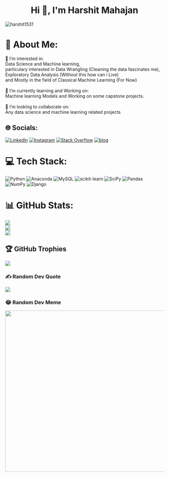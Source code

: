 <h1 align="center">Hi 👋, I'm Harshit Mahajan</h1>
<p align="left"> <img src="https://komarev.com/ghpvc/?username=harshit1531&label=Profile%20views&color=0e75b6&style=flat" alt="harshit1531" /> </p>

# 💫 About Me:
👀 I’m interested in:<br> Data Science and Machine learning, <br> particulary interested in Data Wrangling (Cleaning the data fascinates me), <br> Exploratory Data Analysis (Without this how can i Live)<br> and Mostly in the field of Classical Machine Learning (For Now)<br><br>🌱 I’m currently learning and Working on:<br> Machine learning Models and Working on some capstone projects.<br><br>💞️ I’m looking to collaborate on:<br> Any data science and machine learning related projects

## 🌐 Socials:
[![LinkedIn](https://img.shields.io/badge/LinkedIn-%230077B5.svg?logo=linkedin&logoColor=white)](https://linkedin.com/in/harshit1531) [![Instagram](https://img.shields.io/badge/Instagram-%23E4405F.svg?logo=Instagram&logoColor=white)](https://instagram.com/harshit_1531) [![Stack Overflow](https://img.shields.io/badge/-Stackoverflow-FE7A16?logo=stack-overflow&logoColor=white)](https://stackoverflow.com/users/21259673) [![blog](https://img.shields.io/badge/Medium-12100E?logo=medium&logoColor=white)]([https://medium.com/@@harshit1531](https://mymljourneynotes.blogspot.com/)) 

# 💻 Tech Stack:
![Python](https://img.shields.io/badge/python-3670A0?style=for-the-badge&logo=python&logoColor=ffdd54) ![Anaconda](https://img.shields.io/badge/Anaconda-%2344A833.svg?style=for-the-badge&logo=anaconda&logoColor=white) ![MySQL](https://img.shields.io/badge/mysql-%2300f.svg?style=for-the-badge&logo=mysql&logoColor=white) ![scikit-learn](https://img.shields.io/badge/scikit--learn-%23F7931E.svg?style=for-the-badge&logo=scikit-learn&logoColor=white) ![SciPy](https://img.shields.io/badge/SciPy-%230C55A5.svg?style=for-the-badge&logo=scipy&logoColor=%white) ![Pandas](https://img.shields.io/badge/pandas-%23150458.svg?style=for-the-badge&logo=pandas&logoColor=white) ![NumPy](https://img.shields.io/badge/numpy-%23013243.svg?style=for-the-badge&logo=numpy&logoColor=white) ![Django](https://img.shields.io/badge/django-%23092E20.svg?style=for-the-badge&logo=django&logoColor=white)
# 📊 GitHub Stats:
![](https://github-readme-stats.vercel.app/api?username=harshit1531&theme=vision-friendly-dark&hide_border=false&include_all_commits=true&count_private=false)<br/>
![](https://github-readme-streak-stats.herokuapp.com/?user=harshit1531&theme=vision-friendly-dark&hide_border=false)<br/>
![](https://github-readme-stats.vercel.app/api/top-langs/?username=harshit1531&theme=vision-friendly-dark&hide_border=false&include_all_commits=true&count_private=false&layout=compact)

## 🏆 GitHub Trophies
![](https://github-profile-trophy.vercel.app/?username=harshit1531&theme=juicyfresh&no-frame=false&no-bg=false&margin-w=4)

### ✍️ Random Dev Quote
![](https://quotes-github-readme.vercel.app/api?type=horizontal&theme=radical)

### 😂 Random Dev Meme
<img src="https://random-memer.herokuapp.com/" width="512px"/>
